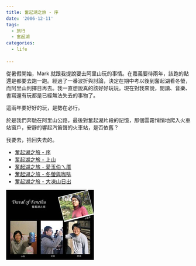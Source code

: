 ```yaml
---
title: 奮起湖之旅 - 序
date: '2006-12-11'
tags:
  - 旅行
  - 奮起湖
categories:
  - life

---
```

從暑假開始，Mark 就跟我提說要去阿里山玩的事情。在嘉義要待兩年，該跑的點還是都要去跑一跑。經過了一番波折與討論，決定在期中考以後到奮起湖看冬螢，而阿里山則擇日再去。我一直想說真的該好好玩玩。現在對我來說，閱讀、音樂、書寫還有玩都是已經無法失去的事物了。  
  
這兩年要好好的玩，是勢在必行。  
  
於是我們奔馳在阿里山公路，最後對奮起湖片段的記憶，那個雲霧悄悄地爬入火車站窗戶，安靜的響起汽笛聲的火車站，是否依舊？  
  
我要去，拾回失去的。  
  

*   [奮起湖之旅 - 序](http://yurenju.blogspot.com/2006/12/blog-post_11.html)
*   [奮起湖之旅 - 上山](http://yurenju.blogspot.com/2006/12/blog-post_6750.html)
*   [奮起湖之旅 - 愛玉伯ㄟ厝](http://yurenju.blogspot.com/2006/12/blog-post_8628.html)
*   [奮起湖之旅 - 冬螢與咖啡](http://yurenju.blogspot.com/2006/12/blog-post_1873.html)
*   [奮起湖之旅 - 大凍山日出](http://yurenju.blogspot.com/2006/12/blog-post_9124.html)

  
  
[![奮起湖之旅 Traval of Fencihu](images/0.jpg)](http://www.flickr.com/photos/yurenju/319408055/ "Photo Sharing")